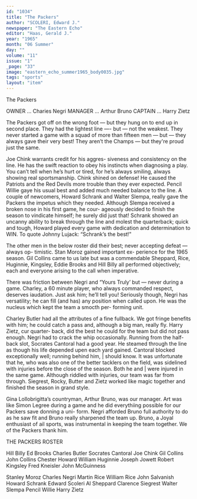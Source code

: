 ```yaml
---
id: "1034"
title: "The Packers"
author: "SCOLERI, Edward J."
newspaper: "The Eastern Echo"
editor: "Haas, Gerald J."
year: "1965"
month: "06 Summer"
day: ""
volume: "11"
issue: "1"
_page: "33"
image: "eastern_echo_summer1965_body0035.jpg"
tags: "sports"
layout: "item"
---
```

The Packers

OWNER ... Charies Negri
MANAGER ... Arthur Bruno
CAPTAIN ... Harry Zietz

The Packers got off on the wrong foot —
but they hung on to end up in second place.
They had the lightest line —- but — not the
weakest. They never started a game with a
squad of more than fifteen men — but —
they always gave their very best! They aren’t
the Champs — but they're proud just the
same.

Joe Chink warrants credit for his aggres-
siveness and consistency on the line. He has
the swift reaction to obey his instincts when
diagnosing a play. You can’t tell when he’s
hurt or tired, for he’s always smiling, always
showing real sportsmanship. Chink shined on
defense! He caused the Patriots and the Red
Devils more trouble than they ever expected.
Pencil Willie gaye his usual best and added
much needed balance to the line. A couple
of newcomers, Howard Schrank and Walter
Slempa, really gave the Packers the impetus
which they needed. Although Slempa received
a broken nose in his first game, he cour-
ageously decided to finish the season to
vindicate himself; he surely did just that!
Schrank showed an uncanny ability to break
through the line and molest the quarterback;
quick and tough, Howard played every game
with dedication and determination to WIN.
To quote Johnny Lujack: “Schrank’s the
best!”

The other men in the below roster did their
best; never accepting defeat — always op-
timistic. Stan Moroz gained important ex-
perience for the 1965 season. Gil Collins
came to us late but was a commendable
Sheppard, Rice, Huginnie, Kingsley,
Eddie Brooks and Hill Billy all performed
objectively; each and everyone arising to the
call when imperative.

There was friction between Negri and
“Yours Truly’ but — never during a game.
Charley, a 60 minute player, who always
commanded respect, deserves iaudation.
Just ask him; he’ll tell you! Seriously though,
Negri has versatility; he can fill (and has)
any position when called upon. He was the
nucleus which kept the team a smocth per-
forming unit.

Charley Butler had all the attributes of a
fine fullback. We got fringe benefits with
him; he could catch a pass and, although a
big man, really fly. Harry Zietz, cur quarter-
back, did the best he could for the team but
did not pass enough. Negri had to crack the
whip occasionally. Running from the half-
back slot, Socrates Cantoral had a good
year. He steamed through the line as
though his life depended upen each yard
gained. Cantoral blocked exceptionally well;
running behind him, | should know. It was
unfortunate that he, who was also one of
the better tacklers on the field, was sidelined
with injuries before the close of the season.
Both he and | were injured in the same game.
Although riddled with injuries, our team was
far from through. Siegrest, Rocky, Butter
and Zietz worked like magic together and
finished the season in grand style.

Gina Lollobrigitta’s countryman, Arthur
Bruno, was our manager. Art was like Simon
Legree during a game and he did everythiing
possible for our Packers save donning a uni-
form. Negri afforded Bruno full authority to
do as he saw fit and Bruno really sharpened
the team up. Bruno, a Joyal enthusiast of ail
sports, was instrumental in keeping the team
together. We of the Packers thank him.

THE PACKERS ROSTER

Hill Billy
Ed Brooks
Charles Butler
Socrates Cantoral
Joe Chink
Gil Collins
John Collins
Chester Howard
William Huginnie
Joseph Jowett
Robert Kingsley
Fred Kneisler 
John McGuinness

Stanley Moroz
Charles Negri
Martin Rice
William Rice
John Salvanish
Howard Schrank
Edward Scoleri
Al Sheppard
Clarence Siegrest
Walter Slempa
Pencil Willie
Harry Zietz
